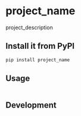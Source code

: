 # project_name

project_description

## Install it from PyPI

```bash
pip install project_name
```

## Usage

```py

```

## Development
